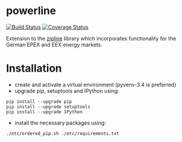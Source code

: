 # powerline
[![Build Status](https://travis-ci.org/warren-oneill/powerline.svg?branch=master)](https://travis-ci.org/warren-oneill/powerline)
[![Coverage Status](https://coveralls.io/repos/github/warren-oneill/powerline/badge.svg?branch=master)](https://coveralls.io/github/warren-oneill/powerline?branch=master)

Extension to the [zipline](http://www.zipline.io/) library which incorporates functionality for
the German EPEX and EEX energy markets.

# Installation
* create and activate a virtual environment (pyvenv-3.4 is preferred)
* upgrade pip, setuptools and IPython using:
```
pip install --upgrade pip
pip install --upgrade setuptools
pip install --upgrade IPython
```
* install the necessary packages using:
```
./etc/ordered_pip.sh ./etc/requirements.txt
```
